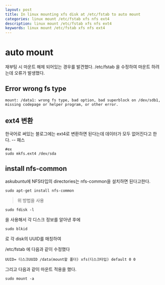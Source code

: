 ```yaml
---
layout: post
title: In linux mounting xfs disk at /etc/fstab to auto mount
categories: linux mount /etc/fstab xfs nfs ext4
description: linux mount /etc/fstab xfs nfs ext4
keywords: linux mount /etc/fstab xfs nfs ext4
---
```


# auto mount
재부팅 시 마운트 해제 되어있는 경우를 발견했다.
/etc/fstab 을 수정하여 마운트 하려는데 
오류가 발생했다.

## Error wrong fs type 
~~~
mount: /data1: wrong fs type, bad option, bad superblock on /dev/sdb1, missing codepage or helper program, or other error.
~~~

## ext4 변환
한국어로 써있는 블로그에는 ext4로 변환하면 된다는데 데이터가 모두 없어진다고 한다.
-- 패스

~~~
#ex
sudo mkfs.ext4 /dev/sda 
~~~

## install nfs-common
askubuntu에 NFS타입의 directories는 nfs-common을 설치하면 된다고한다.
~~~
sudo apt-get install nfs-common
~~~

> 위 방법을 사용
~~~
sudo fdisk -l 
~~~
을 사용해서 각 디스크 정보를 알아낸 후에

~~~
sudo blkid
~~~
로 각 disk의 UUID를 매칭하여

/etc/fstab 에 다음과 같이 수정했다

~~~
UUID= 디스크UUID /data(mount할 폴더) xfs(디스크타입) default 0 0
~~~

그리고 다음과 같이 마운트 적용을 했다.
~~~
sudo mount -a
~~~